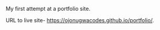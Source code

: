 My first attempt at a portfolio site.

URL to live site-
https://ojonugwacodes.github.io/portfolio/.
